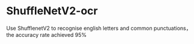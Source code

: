 # ShuffleNetV2-ocr
Use ShufflenetV2 to recognise english letters and common punctuations，the accuracy rate achieved 95% 
